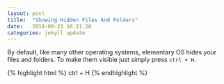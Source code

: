 ```yaml
---
layout: post
title:  "Showing Hidden Files And Folders"
date:   2014-09-23 16:21:26
categories: jekyll update
---
```


By default, like many other operating systems, elementary OS hides your files and folders. To make them visible just simply press `ctrl + H`.

{% highlight html %}
ctrl + H
{% endhighlight %}

